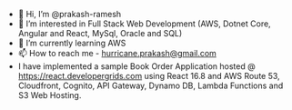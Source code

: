 - 👋 Hi, I’m @prakash-ramesh
- 👀 I’m interested in Full Stack Web Development (AWS, Dotnet Core, Angular and React, MySql, Oracle and SQL)
- 🌱 I’m currently learning AWS
- 📫 How to reach me - hurricane.prakash@gmail.com
- I have implemented a sample Book Order Application hosted @ https://react.developergrids.com using React 16.8 and AWS Route 53, Cloudfront, Cognito, API Gateway, Dynamo DB, Lambda Functions and S3 Web Hosting.

<!---
prakash-ramesh/prakash-ramesh is a ✨ special ✨ repository because its `README.md` (this file) appears on your GitHub profile.
You can click the Preview link to take a look at your changes.
--->
